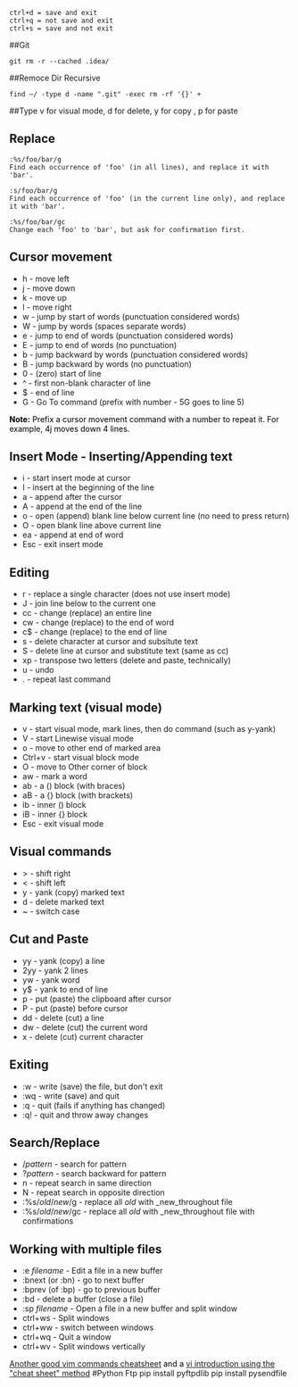 ```
ctrl+d = save and exit
ctrl+q = not save and exit
ctrl+s = save and not exit
```
##Git 
```
git rm -r --cached .idea/
```

##Remoce Dir Recursive
```
find ~/ -type d -name ".git" -exec rm -rf '{}' +
```
##Type v for visual mode, d for delete, y for copy , p for paste
## Replace
```
:%s/foo/bar/g
Find each occurrence of 'foo' (in all lines), and replace it with 'bar'.

:s/foo/bar/g
Find each occurrence of 'foo' (in the current line only), and replace it with 'bar'.

:%s/foo/bar/gc
Change each 'foo' to 'bar', but ask for confirmation first.
```

## Cursor movement

* h - move left
* j - move down
* k - move up
* l - move right
* w - jump by start of words (punctuation considered words)
* W - jump by words (spaces separate words)
* e - jump to end of words (punctuation considered words)
* E - jump to end of words (no punctuation)
* b - jump backward by words (punctuation considered words)
* B - jump backward by words (no punctuation)
* 0 - (zero) start of line
* ^ - first non-blank character of line
* $ - end of line
* G - Go To command (prefix with number - 5G goes to line 5)

<span style="color:  #000000;;">**Note:** Prefix a cursor movement command with a number to repeat it. For example, 4j moves down 4 lines.</span>

## Insert Mode - Inserting/Appending text

* i - start insert mode at cursor
* I - insert at the beginning of the line
* a - append after the cursor
* A - append at the end of the line
* o - open (append) blank line below current line (no need to press return)
* O - open blank line above current line
* ea - append at end of word
* Esc - exit insert mode

## Editing

* r - replace a single character (does not use insert mode)
* J - join line below to the current one
* cc - change (replace) an entire line
* cw - change (replace) to the end of word
* c$ - change (replace) to the end of line
* s - delete character at cursor and subsitute text
* S - delete line at cursor and substitute text (same as cc)
* xp - transpose two letters (delete and paste, technically)
* u - undo
* . - repeat last command

## Marking text (visual mode)

* v - start visual mode, mark lines, then do command (such as y-yank)
* V - start Linewise visual mode
* o - move to other end of marked area
* Ctrl+v - start visual block mode
* O - move to Other corner of block
* aw - mark a word
* ab - a () block (with braces)
* aB - a {} block (with brackets)
* ib - inner () block
* iB - inner {} block
* Esc - exit visual mode

## Visual commands

* \> \- shift right
* < - shift left
* y - yank (copy) marked text
* d - delete marked text
* ~ - switch case

## Cut and Paste

* yy - yank (copy) a line
* 2yy - yank 2 lines
* yw - yank word
* y$ - yank to end of line
* p - put (paste) the clipboard after cursor
* P - put (paste) before cursor
* dd - delete (cut) a line
* dw - delete (cut) the current word
* x - delete (cut) current character

## Exiting

* :w - write (save) the file, but don't exit
* :wq - write (save) and quit
* :q - quit (fails if anything has changed)
* :q! - quit and throw away changes

## Search/Replace

* /_pattern_ - search for pattern
* ?_pattern_ - search backward for pattern
* n - repeat search in same direction
* N - repeat search in opposite direction
* :%s/_old_/_new_/g - replace all _old_ with _new_throughout file
* :%s/_old_/_new_/gc - replace all _old_ with _new_throughout file with confirmations

## Working with multiple files

* :e _filename_ - Edit a file in a new buffer
* :bnext (or :bn) - go to next buffer
* :bprev (of :bp) - go to previous buffer
* :bd - delete a buffer (close a file)
* :sp _filename_ - Open a file in a new buffer and split window
* ctrl+ws - Split windows
* ctrl+ww - switch between windows
* ctrl+wq - Quit a window
* ctrl+wv - Split windows vertically

<span style="color:  #000000;;">[Another good vim commands cheatsheet](http://www.fprintf.net/vimCheatSheet.html) and a [vi introduction using the "cheat sheet" method](http://www-105.ibm.com/developerworks/education.nsf/linux-onlinecourse-bytitle/8b6edc18e0ec5fe4862569b5006e5ae1)</span>
#Python Ftp
pip install pyftpdlib
pip install pysendfile
